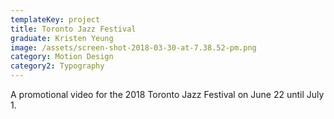 ```yaml
---
templateKey: project
title: Toronto Jazz Festival
graduate: Kristen Yeung
image: /assets/screen-shot-2018-03-30-at-7.38.52-pm.png
category: Motion Design
category2: Typography
---
```

A promotional video for the 2018 Toronto Jazz Festival on June 22 until July 1.
